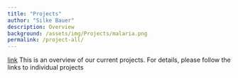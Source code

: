 ```yaml
---
title: "Projects"
author: "Silke Bauer"
description: Overview
background: /assets/img/Projects/malaria.png
permalink: /project-all/
---
```


[link](projects/project-malaria)
This is an overview of our current projects. For details, please follow the links to individual projects

